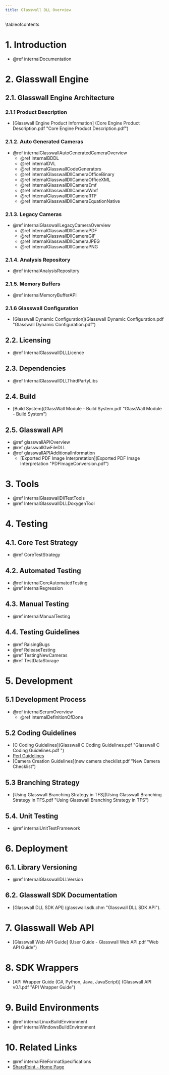 ```yaml
---
title: Glasswall DLL Overview
---
```


\tableofcontents

# 1. Introduction

- @ref internalDocumentation  

# 2. Glasswall Engine

## 2.1. Glasswall Engine Architecture 

### 2.1.1 Product Description

- [Glasswall Engine Product Information] (Core Engine Product Description.pdf "Core Engine Product Description.pdf") 

### 2.1.2. Auto Generated Cameras

- @ref internalGlasswallAutoGeneratedCameraOverview
	- @ref internalBDDL
	- @ref internalDVL
	- @ref internalGlasswallCodeGenerators
	- @ref internalGlasswallDllCameraOfficeBinary
	- @ref internalGlasswallDllCameraOfficeXML 
	- @ref internalGlasswallDllCameraEmf
	- @ref internalGlasswallDllCameraWmf
	- @ref internalGlasswallDllCameraRTF
	- @ref internalGlasswallDllCameraEquationNative

### 2.1.3. Legacy Cameras

- @ref internalGlasswallLegacyCameraOverview
	- @ref internalGlasswallDllCameraPDF
	- @ref internalGlasswallDllCameraGIF 
	- @ref internalGlasswallDllCameraJPEG
	- @ref internalGlasswallDllCameraPNG

### 2.1.4. Analysis Repository

- @ref internalAnalysisRepository

### 2.1.5. Memory Buffers

- @ref internalMemoryBufferAPI

### 2.1.6 Glasswall Configuration

- [Glasswall Dynamic Configuration](Glasswall Dynamic Configuration.pdf "Glasswall Dynamic Configuration.pdf")
	
## 2.2. Licensing

- @ref InternalGlasswallDLLLicence

## 2.3. Dependencies

- @ref InternalGlasswallDLLThirdPartyLibs

## 2.4. Build

- [Build System](GlassWall Module - Build System.pdf "GlassWall Module - Build System")

## 2.5. Glasswall API

- @ref glasswallAPIOverview
- @ref glasswallGwFileDLL
- @ref glasswallAPIAdditionalInformation
	- [Exported PDF Image Interpretation](Exported PDF Image Interpretation "PDFImageConversion.pdf")

# 3. Tools

- @ref InternalGlasswallDllTestTools
- @ref InternalGlasswallDLLDoxygenTool

# 4. Testing

## 4.1. Core Test Strategy

- @ref CoreTestStrategy

## 4.2. Automated Testing

- @ref internalCoreAutomatedTesting
- @ref internalRegression

## 4.3. Manual Testing

- @ref internalManualTesting

## 4.4. Testing Guidelines

- @ref RaisingBugs
- @ref ReleaseTesting
- @ref TestingNewCameras
- @ref TestDataStorage

# 5. Development

## 5.1 Development Process

- @ref internalScrumOverview
	- @ref internalDefinitionOfDone

## 5.2 Coding Guidelines

- [C Coding Guidelines](Glasswall C Coding Guidelines.pdf "Glasswall C Coding Guidelines.pdf ")
- [Perl Guidelines](Perl_Best_Practices_Summary.pdf "Perl Best Practices")
- [Camera Creation Guidelines](new camera checklist.pdf "New Camera Checklist")

## 5.3 Branching Strategy

- [Using Glasswall Branching Strategy in TFS](Using Glasswall Branching Strategy in TFS.pdf "Using Glasswall Branching Strategy in TFS")

## 5.4. Unit Testing

- @ref internalUnitTestFramework

# 6. Deployment

## 6.1. Library Versioning

- @ref InternalGlasswallDLLVersion

## 6.2. Glasswall SDK Documentation

- [Glasswall DLL SDK API] (glasswall.sdk.chm "Glasswall DLL SDK API").

# 7. Glasswall Web API

- [Glasswall Web API Guide] (User Guide - Glasswall Web API.pdf "Web API Guide")

# 8. SDK Wrappers

- [API Wrapper Guide (C#, Python, Java, JavaScript)] (Glasswall API v0.1.pdf "API Wrapper Guide")

# 9. Build Environments

- @ref internalLinuxBuildEnvironment
- @ref internalWindowsBuildEnvironment

# 10. Related Links

- @ref internalFileFormatSpecifications
- [SharePoint - Home Page](http://sharepoint-2013/sites/DefaultCollection/Glasswall/Team%20Wiki/Current/Home.aspx)